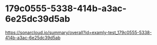 # 179c0555-5338-414b-a3ac-6e25dc39d5ab
https://sonarcloud.io/summary/overall?id=examly-test_179c0555-5338-414b-a3ac-6e25dc39d5ab
